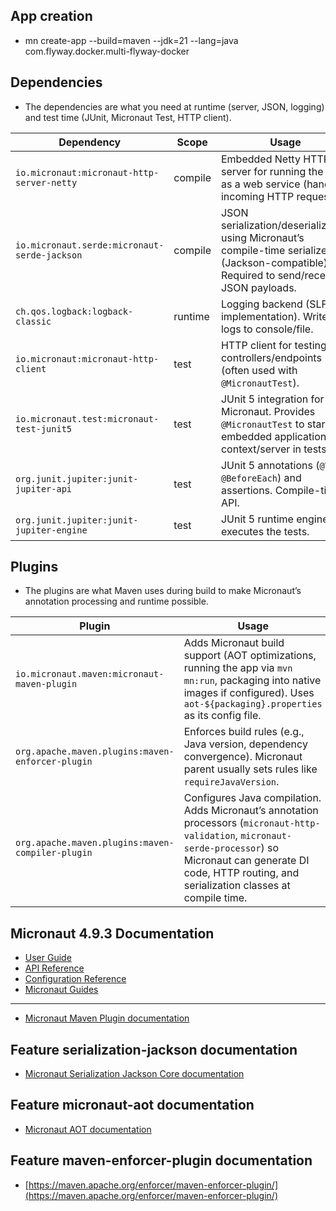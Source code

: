## App creation
- mn create-app --build=maven --jdk=21 --lang=java com.flyway.docker.multi-flyway-docker

## Dependencies
- The dependencies are what you need at runtime (server, JSON, logging) and test time (JUnit, Micronaut Test, HTTP client).

| Dependency                                   | Scope   | Usage                                                                                                                                      |
| -------------------------------------------- | ------- | ------------------------------------------------------------------------------------------------------------------------------------------ |
| `io.micronaut:micronaut-http-server-netty`   | compile | Embedded Netty HTTP server for running the app as a web service (handles incoming HTTP requests).                                          |
| `io.micronaut.serde:micronaut-serde-jackson` | compile | JSON serialization/deserialization using Micronaut’s compile-time serializer (Jackson-compatible). Required to send/receive JSON payloads. |
| `ch.qos.logback:logback-classic`             | runtime | Logging backend (SLF4J implementation). Writes logs to console/file.                                                                       |
| `io.micronaut:micronaut-http-client`         | test    | HTTP client for testing controllers/endpoints (often used with `@MicronautTest`).                                                          |
| `io.micronaut.test:micronaut-test-junit5`    | test    | JUnit 5 integration for Micronaut. Provides `@MicronautTest` to start an embedded application context/server in tests.                     |
| `org.junit.jupiter:junit-jupiter-api`        | test    | JUnit 5 annotations (`@Test`, `@BeforeEach`) and assertions. Compile-time API.                                                             |
| `org.junit.jupiter:junit-jupiter-engine`     | test    | JUnit 5 runtime engine that executes the tests.                                                                                            |

## Plugins
- The plugins are what Maven uses during build to make Micronaut’s annotation processing and runtime possible.

| Plugin                                           | Usage                                                                                                                                                                                                                      |
| ------------------------------------------------ | -------------------------------------------------------------------------------------------------------------------------------------------------------------------------------------------------------------------------- |
| `io.micronaut.maven:micronaut-maven-plugin`      | Adds Micronaut build support (AOT optimizations, running the app via `mvn mn:run`, packaging into native images if configured). Uses `aot-${packaging}.properties` as its config file.                                     |
| `org.apache.maven.plugins:maven-enforcer-plugin` | Enforces build rules (e.g., Java version, dependency convergence). Micronaut parent usually sets rules like `requireJavaVersion`.                                                                                          |
| `org.apache.maven.plugins:maven-compiler-plugin` | Configures Java compilation. Adds Micronaut’s annotation processors (`micronaut-http-validation`, `micronaut-serde-processor`) so Micronaut can generate DI code, HTTP routing, and serialization classes at compile time. |


## Micronaut 4.9.3 Documentation

- [User Guide](https://docs.micronaut.io/4.9.3/guide/index.html)
- [API Reference](https://docs.micronaut.io/4.9.3/api/index.html)
- [Configuration Reference](https://docs.micronaut.io/4.9.3/guide/configurationreference.html)
- [Micronaut Guides](https://guides.micronaut.io/index.html)
---

- [Micronaut Maven Plugin documentation](https://micronaut-projects.github.io/micronaut-maven-plugin/latest/)
## Feature serialization-jackson documentation

- [Micronaut Serialization Jackson Core documentation](https://micronaut-projects.github.io/micronaut-serialization/latest/guide/)


## Feature micronaut-aot documentation

- [Micronaut AOT documentation](https://micronaut-projects.github.io/micronaut-aot/latest/guide/)


## Feature maven-enforcer-plugin documentation

- [https://maven.apache.org/enforcer/maven-enforcer-plugin/](https://maven.apache.org/enforcer/maven-enforcer-plugin/)


